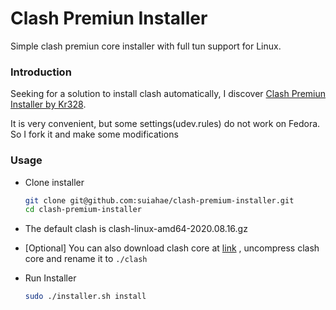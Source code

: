 # Clash Premiun Installer

Simple clash premiun core installer with full tun support for Linux.

### Introduction

Seeking for a solution to install clash automatically, I discover [Clash Premiun Installer by Kr328](https://github.com/Kr328/clash-premium-installer/).

It is very convenient, but some settings(udev.rules) do not work on Fedora. So I fork it and make some modifications

### Usage

- Clone installer
  ```bash
  git clone git@github.com:suiahae/clash-premium-installer.git
  cd clash-premium-installer
  ```

- The default clash is clash-linux-amd64-2020.08.16.gz

- [Optional] You can also download clash core at [link](https://github.com/Dreamacro/clash/releases/tag/premium) , uncompress clash core and rename it to `./clash`

- Run Installer
  ```bash
  sudo ./installer.sh install
  ```
